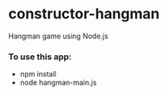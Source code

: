 # constructor-hangman

Hangman game using Node.js

### To use this app:
- npm install
- node hangman-main.js
